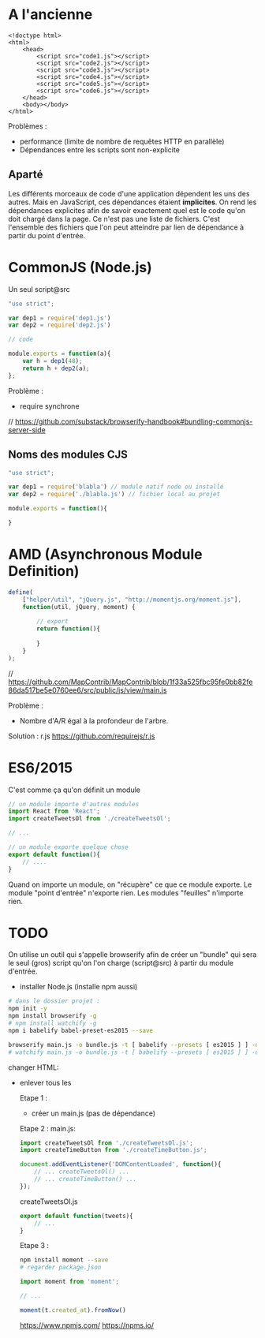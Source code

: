 # A l'ancienne

````
<!doctype html>
<html>
    <head>
        <script src="code1.js"></script>
        <script src="code2.js"></script>
        <script src="code3.js"></script>
        <script src="code4.js"></script>
        <script src="code5.js"></script>
        <script src="code6.js"></script>
    </head>
    <body></body>
</html>
````

Problèmes :

* performance (limite de nombre de requêtes HTTP en parallèle)
* Dépendances entre les scripts sont non-explicite

## Aparté

Les différents morceaux de code d'une application dépendent les uns des autres. Mais en JavaScript, ces dépendances étaient **implicites**.
On rend les dépendances explicites afin de savoir exactement quel est le code qu'on doit chargé dans la page.
Ce n'est pas une liste de fichiers. C'est l'ensemble des fichiers que l'on peut atteindre par lien de dépendance à partir du point d'entrée. 



# CommonJS (Node.js)

Un seul script@src
````js
"use strict";

var dep1 = require('dep1.js')
var dep2 = require('dep2.js')

// code

module.exports = function(a){
    var h = dep1(48);
    return h + dep2(a);
};

````

Problème :
* require synchrone


// https://github.com/substack/browserify-handbook#bundling-commonjs-server-side


## Noms des modules CJS

````js
"use strict";

var dep1 = require('blabla') // module natif node ou installé
var dep2 = require('./blabla.js') // fichier local au projet

module.exports = function(){

}
````



# AMD (Asynchronous Module Definition)

````js
define(
    ["helper/util", "jQuery.js", "http://momentjs.org/moment.js"],
    function(util, jQuery, moment) {
    
        // export
        return function(){
        
        }
    }
);
````
// https://github.com/MapContrib/MapContrib/blob/1f33a525fbc95fe0bb82fe86da517be5e0760ee6/src/public/js/view/main.js

Problème : 
* Nombre d'A/R égal à la profondeur de l'arbre.

Solution : r.js https://github.com/requirejs/r.js


# ES6/2015

C'est comme ça qu'on définit un module

````js
// un module importe d'autres modules 
import React from 'React';
import createTweetsOl from './createTweetsOl';

// ...

// un module exporte quelque chose
export default function(){
    // ....
}
````

Quand on importe un module, on "récupère" ce que ce module exporte.
Le module "point d'entrée" n'exporte rien. Les modules "feuilles" n'importe rien.

# TODO

On utilise un outil qui s'appelle browserify afin de créer un "bundle" qui sera le seul (gros) script qu'on l'on charge (script@src) à partir du module d'entrée.

* installer Node.js (installe npm aussi)

```bash
# dans le dossier projet :
npm init -y
npm install browserify -g
# npm install watchify -g
npm i babelify babel-preset-es2015 --save 

browserify main.js -o bundle.js -t [ babelify --presets [ es2015 ] ] -d
# watchify main.js -o bundle.js -t [ babelify --presets [ es2015 ] ] -d -v
```

changer HTML:
* enlever tous les <script> et les remplacer par 
<script defer src="bundle.js"></script>

Etape 1 :
* créer un main.js (pas de dépendance)


Etape 2 :
main.js:
````js
import createTweetsOl from './createTweetsOl.js';
import createTimeButton from './createTimeButton.js';

document.addEventListener('DOMContentLoaded', function(){
    // ... createTweetsOl() ...
    // ... createTimeButton() ...
});
````

createTweetsOl.js
````js
export default function(tweets){
    // ...
}
````





Etape 3 :

```bash
npm install moment --save 
# regarder package.json
```

```js
import moment from 'moment';

// ...

moment(t.created_at).fromNow()

```
https://www.npmjs.com/
https://npms.io/






